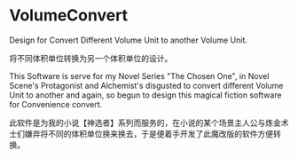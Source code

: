 # VolumeConvert
Design for Convert Different Volume Unit to another Volume Unit.

将不同体积单位转换为另一个体积单位的设计。

This Software is serve for my Novel Series "The Chosen One", in Novel Scene's Protagonist and Alchemist's disgusted to convert different Volume Unit to another and again, so begun to design this magical fiction software for Convenience convert.

此软件是为我的小说【神选者】系列而服务的，在小说的某个场景主人公与炼金术士们嫌弃将不同的体积单位换来换去，于是便着手开发了此魔改版的软件方便转换。
